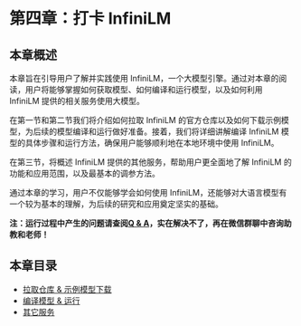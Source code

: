 # 第四章：打卡 InfiniLM

## 本章概述

本章旨在引导用户了解并实践使用 InfiniLM，一个大模型引擎。通过对本章的阅读，用户将能够掌握如何获取模型、如何编译和运行模型，以及如何利用 InfiniLM 提供的相关服务使用大模型。

在第一节和第二节我们将介绍如何拉取 InfiniLM 的官方仓库以及如何下载示例模型，为后续的模型编译和运行做好准备。接着，我们将详细讲解编译 InfiniLM 模型的具体步骤和运行方法，确保用户能够顺利地在本地环境中使用 InfiniLM。

在第三节，将概述 InfiniLM 提供的其他服务，帮助用户更全面地了解 InfiniLM 的功能和应用范围，以及最基本的调参方法。

通过本章的学习，用户不仅能够学会如何使用 InfiniLM，还能够对大语言模型有一个较为基本的理解，为后续的研究和应用奠定坚实的基础。

**注：运行过程中产生的问题请查阅[Q & A](./problem.md)，实在解决不了，再在微信群聊中咨询助教和老师！**

## 本章目录

- [拉取仓库 & 示例模型下载](ch4-01.md)
- [编译模型 & 运行](ch4-02.md)
- [其它服务](ch4-03.md)
